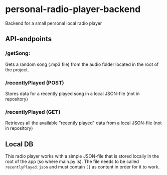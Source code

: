 # personal-radio-player-backend
Backend for a small personal local radio player

## API-endpoints

### /getSong:
Gets a random song (.mp3 file) from the audio folder located in the root of the project.

### /recentlyPlayed (POST)
Stores data for a recently played song in a local JSON-file (not in repository)

### /recentlyPlayed (GET)
Retrieves all the available "recently played" data from a local JSON-file (not in repository)

## Local DB
This radio player works with a simple JSON-file that is stored locally in the root of the app (so where main.py is). 
The file needs to be called `recentlyPlayed.json` and must contain `[]` as content in order for it to work.
